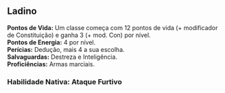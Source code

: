 ## Ladino <a id="ladino"></a>

**Pontos de Vida:** Um classe começa com 12 pontos de vida (+ modificador de Constituição) e ganha 3 (+ mod. Con) por nível.</br>
**Pontos de Energia:** 4 por nível.</br>
**Perícias:** Dedução, mais 4 a sua escolha.</br>
**Salvaguardas:** Destreza e Inteligência.</br>
**Proficiências:** Armas marciais.</br>

### Habilidade Nativa: Ataque Furtivo